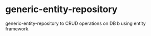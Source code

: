 generic-entity-repository
=========================

generic-entity-repository to CRUD operations on DB b using entity framework.
